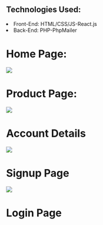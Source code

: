 <h2>Technologies Used:</h2>
<li>Front-End: HTML/CSS/JS-React.js</li>
<li>Back-End: PHP-PhpMailer</li>

<h1>Home Page:</h1>
<img src="https://i.imgur.com/RmeowM3.png">
<h1>Product Page:</h1>
<img src="https://i.imgur.com/PqguZki.png">
<h1>Account Details</h1>
<img src="https://i.imgur.com/e5xemxR.png">
<h1>Signup Page</h1>
<img src="https://i.imgur.com/crM90GU.png">
<h1>Login Page</h1?
<img src="https://i.imgur.com/xqSb2bC.png">
